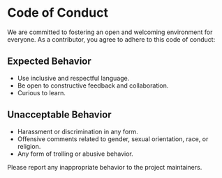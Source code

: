 # Code of Conduct

We are committed to fostering an open and welcoming environment for everyone. As a contributor, you agree to adhere to this code of conduct:

## Expected Behavior

- Use inclusive and respectful language.
- Be open to constructive feedback and collaboration.
- Curious to learn.

## Unacceptable Behavior

- Harassment or discrimination in any form.
- Offensive comments related to gender, sexual orientation, race, or religion.
- Any form of trolling or abusive behavior.

Please report any inappropriate behavior to the project maintainers.
